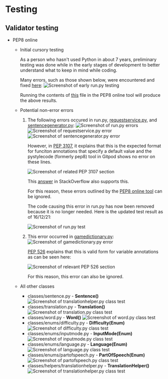 # Testing

## Validator testing

* PEP8 online
    * Initial cursory testing

        As a person who hasn't used Python in about 7 years, preliminary testing was done while in the early stages of development to better understand what to keep in mind while coding.
        
        Many errors, such as those shown below, were encountered and fixed [here](https://github.com/DebzDK/guess-the-language/commits/cursory-pep8online-fixes):
            ![Screenshot of early run.py testing](documentation/screenshots/evidence/testing/early-run-test.png)
        
        Running the contents of [this](https://github.com/DebzDK/guess-the-language/blob/a5062a6b2b17af2659383b60a67ffa681555073a/run.py) file in the PEP8 online tool will produce the above results.

    * Potential non-error errors
        1. The following errors occured in run.py, [requestservice.py](https://github.com/DebzDK/guess-the-language/blob/main/classes/services/requestservice.py#L20), and [sentencegenerator.py](https://github.com/DebzDK/guess-the-language/blob/main/classes/sentencegenerator.py#L178):
            ![Screenshot of run.py errors](documentation/screenshots/evidence/testing/run-test.png)
            ![Screenshot of requestservice.py error](documentation/screenshots/evidence/testing/requestservice-class-test.png)
            ![Screenshot of sentencegenerator.py error](documentation/screenshots/evidence/testing/sentencegenerator-class-test.png)

            However, in [PEP 3107](https://legacy.python.org/dev/peps/pep-3107/#syntax), it explains that this is the expected format for funciton annotations that specify a default value and the pystylecode (formerly pep8) tool in Gitpod shows no error on these lines.
            
            ![Screenshot of related PEP 3107 section](documentation/screenshots/evidence/testing/error-conflict-with-pep-3107.png)
            
            This [answer](https://stackoverflow.com/a/38727786) in StackOverflow also supports this.

            For this reason, these errors outlined by the [PEP8 online tool](http://pep8online.com/) can be ignored.

            The code causing this error in run.py has now been removed because it is no longer needed. Here is the updated test result as of 16/12/21:

            ![Screenshot of run.py test](documentation/screenshots/evidence/testing/run-test-updated.png)

        2. This error occurred in [gamedictionary.py](https://github.com/DebzDK/guess-the-language/blob/main/classes/gamedictionary.py#L25):
            ![Screenshot of gamedictionary.py error](documentation/screenshots/evidence/testing/gamedictionary-class-test.png)

            [PEP 526](https://www.python.org/dev/peps/pep-0526/#class-and-instance-variable-annotations) explains that this is valid form for variable annotations as can be seen here:

            ![Screenshot of relevant PEP 526 section](documentation/screenshots/evidence/testing/pep-526-explanation-in-relation-to-error.png)

            For this reason, this error can also be ignored.

    * All other classes
        * classes/sentence.py - __Sentence()__
            ![Screenshot of translationhelper.py class test](documentation/screenshots/evidence/testing/sentence-class-test.png)
        * classes/translation.py - __Translation()__
            ![Screenshot of translation.py class test](documentation/screenshots/evidence/testing/translation-class-test.png)
        * classes/word.py - __Word()__
            ![Screenshot of word.py class test](documentation/screenshots/evidence/testing/word-class-test.png)
        * classes/enums/difficulty.py - __Difficulty(Enum)__
            ![Screenshot of difficulty.py class test](documentation/screenshots/evidence/testing/difficulty-class-test.png)
        * classes/enums/inputmode.py - __InputMode(Enum)__
            ![Screenshot of inputmode.py class test](documentation/screenshots/evidence/testing/inputmode-class-test.png)
        * classes/enums/language.py - __Language(Enum)__
            ![Screenshot of language.py class test](documentation/screenshots/evidence/testing/language-class-test.png)
        * classes/enums/partofspeech.py - __PartOfSpeech(Enum)__
            ![Screenshot of partofspeech.py class test](documentation/screenshots/evidence/testing/partofspeech-class-test.png)
        * classes/helpers/translationhelper.py - __TranslationHelper()__
            ![Screenshot of translationhelper.py class test](documentation/screenshots/evidence/testing/translationhelper-class-test.png)